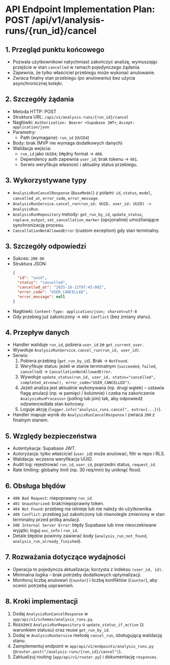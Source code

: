 # API Endpoint Implementation Plan: POST /api/v1/analysis-runs/{run_id}/cancel

## 1. Przegląd punktu końcowego

- Pozwala użytkownikowi natychmiast zakończyć analizę, wymuszając przejście w stan `cancelled` w ramach pojedynczego żądania.
- Zapewnia, że tylko właściciel przebiegu może wykonać anulowanie.
- Zwraca finalny stan przebiegu (po anulowaniu) bez użycia asynchronicznej kolejki.

## 2. Szczegóły żądania

- Metoda HTTP: POST
- Struktura URL: `/api/v1/analysis-runs/{run_id}/cancel`
- Nagłówki: `Authorization: Bearer <Supabase JWT>`, `Accept: application/json`
- Parametry:
  - Path (wymagane): `run_id` (`UUID4`)
- Body: brak (MVP nie wymaga dodatkowych danych)
- Walidacja wejścia:
  - `run_id` jako `UUID4`; błędny format → `400`.
  - Dependency auth zapewnia `user_id`; brak tokenu → `401`.
  - Serwis weryfikuje własność i aktualny status przebiegu.

## 3. Wykorzystywane typy

- `AnalysisRunCancelResponse` (`BaseModel`) z polami: `id`, `status`, `model`, `cancelled_at`, `error_code`, `error_message`.
- `AnalysisRunService.cancel_run(run_id: UUID, user_id: UUID) -> AnalysisRun`.
- `AnalysisRunRepository` metody: `get_run_by_id`, `update_status`, `replace_output`, `set_cancellation_marker` (opcjonalnie) umożliwiające synchronizację procesu.
- `CancellationNotAllowedError` (custom exception) gdy stan terminalny.

## 3. Szczegóły odpowiedzi

- Sukces: `200 OK`
- Struktura JSON:
  ```json
  {
    "id": "uuid",
    "status": "cancelled",
    "cancelled_at": "2025-10-12T07:45:00Z",
    "error_code": "USER_CANCELLED",
    "error_message": null
  }
  ```
- Nagłówki: `Content-Type: application/json; charset=utf-8`
- Gdy przebieg już zakończony → `409 Conflict` (bez zmiany stanu).

## 4. Przepływ danych

- Handler waliduje `run_id`, pobiera `user_id` ze `get_current_user`.
- Wywołuje `AnalysisRunService.cancel_run(run_id, user_id)`.
- Serwis:
  1. Pobiera przebieg (`get_run_by_id`). Brak → `NotFound`.
  2. Weryfikuje status: jeżeli w stanie terminalnym (`succeeded`, `failed`, `cancelled`) → `CancellationNotAllowedError`.
  3. Wywołuje `update_status(run_id, user_id, status="cancelled", completed_at=now(), error_code="USER_CANCELLED")`.
  4. Jeżeli analiza jest aktualnie wykonywana (np. drugi wątek) – ustawia flagę anulacji (np. w pamięci / kolumnie) i czeka na zakończenie `AnalysisRunProcessor` (polling lub join) tak, aby odpowiedź odzwierciedlała stan końcowy.
  5. Loguje akcję (`logger.info("analysis_runs.cancel", extra={...})`).
- Handler mapuje wynik do `AnalysisRunCancelResponse` i zwraca `200` z finalnym stanem.

## 5. Względy bezpieczeństwa

- Autentykacja: Supabase JWT.
- Autoryzacja: tylko właściciel (`user_id`) może anulować; filtr w repo i RLS.
- Walidacja: wczesna weryfikacja UUID.
- Audit log: rejestrować `run_id`, `user_id`, poprzedni status, `request_id`.
- Rate limiting: globalny limit (np. 30 req/min) by uniknąć flood.

## 6. Obsługa błędów

- `400 Bad Request`: niepoprawny `run_id`.
- `401 Unauthorized`: brak/niepoprawny token.
- `404 Not Found`: przebieg nie istnieje lub nie należy do użytkownika.
- `409 Conflict`: przebieg już zakończony lub równolegle zmieniony w stan terminalny przed próbą anulacji.
- `500 Internal Server Error`: błędy Supabase lub inne nieoczekiwane wyjątki; loguj `exc_info` i `run_id`.
- Detale błędów powinny zawierać kody (`analysis_run_not_found`, `analysis_run_already_finished`).

## 7. Rozważania dotyczące wydajności

- Operacja to pojedyncza aktualizacja; korzysta z indeksu `(user_id, id)`.
- Minimalna logika – brak potrzeby dodatkowych optymalizacji.
- Monitoruj liczbę anulowań (`Counter`) i liczbę konfliktów (`Counter`), aby ocenić potrzebę usprawnień.

## 8. Kroki implementacji

1. Dodaj `AnalysisRunCancelResponse` w `app/api/v1/schemas/analysis_runs.py`.
2. Rozszerz `AnalysisRunRepository` o `update_status_if_active` (z warunkiem statusu) oraz reuse `get_run_by_id`.
3. Dodaj w `AnalysisRunService` metodę `cancel_run`, obsługującą walidację stanu.
4. Zaimplementuj endpoint w `app/api/v1/endpoints/analysis_runs.py` (`@router.post("/analysis-runs/{run_id}/cancel")`).
5. Zaktualizuj routing (`app/api/v1/router.py`) i dokumentację `responses`.
